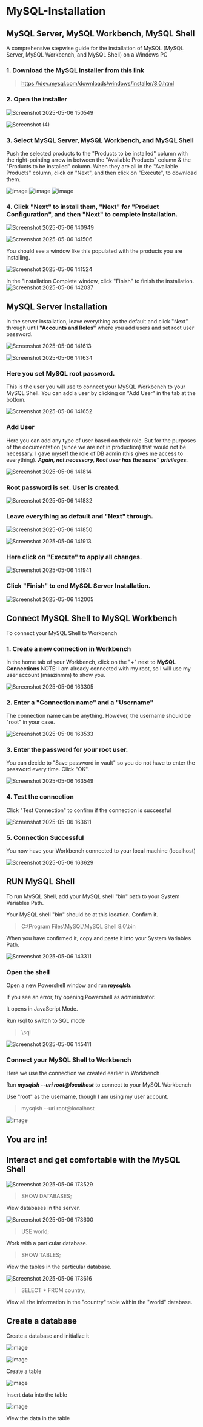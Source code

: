 # MySQL-Installation
## MySQL Server, MySQL Workbench, MySQL Shell
A comprehensive stepwise guide for the installation of MySQL (MySQL Server, MySQL Workbench, and MySQL Shell) on a Windows PC

### 1. Download the MySQL Installer from this link
> https://dev.mysql.com/downloads/windows/installer/8.0.html

### 2. Open the installer
![Screenshot 2025-05-06 150549](https://github.com/user-attachments/assets/1d99c3be-c755-4976-bb93-7b969dc34169)

![Screenshot (4)](https://github.com/user-attachments/assets/1ecaaf46-9b97-4101-8888-05209f100d20)

### 3. Select MySQL Server, MySQL Workbench, and MySQL Shell
Push the selected products to the "Products to be installed" column with the right-pointing arrow in between the "Available Products" column &  the "Products to be installed" column. When they are all in the "Available Products" column, click on "Next", and then click on "Execute", to download them.

![image](https://github.com/user-attachments/assets/04525905-b62c-4f0d-a367-5421c2384e04)
![image](https://github.com/user-attachments/assets/6fedf320-a2f2-4ef4-aef5-98f5a6baccbc)
![image](https://github.com/user-attachments/assets/cd8b5ce6-24ed-4c56-9b45-99fd44eb08e7)

### 4. Click "Next" to install them, "Next" for "Product Configuration", and then "Next" to complete installation.

![Screenshot 2025-05-06 140949](https://github.com/user-attachments/assets/484410f9-526c-43c7-9b83-66dce5a4af24)

![Screenshot 2025-05-06 141506](https://github.com/user-attachments/assets/99aa7e7d-325d-4acf-be01-58e99d7b39ad)

You should see a window like this populated with the products you are installing.

![Screenshot 2025-05-06 141524](https://github.com/user-attachments/assets/0ffc9601-67f6-4996-a474-642ee7b9e3a5)

In the "Installation Complete window, click "Finish" to finish the installation.
![Screenshot 2025-05-06 142037](https://github.com/user-attachments/assets/e9650184-4b3d-4a64-bb2e-866e94c862c3)


## MySQL Server Installation
In the server installation, leave everything as the default and click "Next" through until **"Accounts and Roles"** where you add users and set root user password.

![Screenshot 2025-05-06 141613](https://github.com/user-attachments/assets/3823b41c-5ed7-4360-9655-e35f69ec68b9)

![Screenshot 2025-05-06 141634](https://github.com/user-attachments/assets/93b58351-06f2-49ac-bb47-c23a93426b66)

### Here you set MySQL root password.
This is the user you will use to connect your MySQL Workbench to your MySQL Shell.
You can add a user by clicking on "Add User" in the tab at the bottom.

![Screenshot 2025-05-06 141652](https://github.com/user-attachments/assets/0decf173-7316-42d8-9b04-09049d8cb933)

### Add User
Here you can add any type of user based on their role. But for the purposes of the documentation (since we are not in production) that would not be necessary.
I gave myself the role of DB admin (this gives me access to everything). ***Again, not necessary, Root user has the same" privileges.***

![Screenshot 2025-05-06 141814](https://github.com/user-attachments/assets/6a7f81da-6bc2-496a-aeff-01f29f91b28a)

### Root password is set. User is created.

![Screenshot 2025-05-06 141832](https://github.com/user-attachments/assets/80f75e6a-6ec0-44fd-933c-ba3da9c458e7)

### Leave everything as default and "Next" through.

![Screenshot 2025-05-06 141850](https://github.com/user-attachments/assets/f4c2b93e-4fdd-42bf-b7b1-859ffbb87a9b)

![Screenshot 2025-05-06 141913](https://github.com/user-attachments/assets/a5f0a1bc-d3bc-4ebd-bf09-04fd7566bdd7)

### Here click on "Execute" to apply all changes.

![Screenshot 2025-05-06 141941](https://github.com/user-attachments/assets/43cd8173-2306-435d-92b7-98975309838b)

### Click "Finish" to end MySQL Server Installation.

![Screenshot 2025-05-06 142005](https://github.com/user-attachments/assets/ddf0470d-0f58-41ac-9bea-9f27870fef7b)

## Connect MySQL Shell to MySQL Workbench
To connect your MySQL Shell to Workbench
### 1. Create a new connection in Workbench
In the home tab of your Workbench, click on the "+" next to **MySQL Connections**
NOTE: I am already connected with my root, so I will use my user account (maazinmm) to show you.

![Screenshot 2025-05-06 163305](https://github.com/user-attachments/assets/3e12492a-bbc9-4725-b883-aaf82df85c2c)

### 2. Enter a "Connection name" and a "Username"
The connection name can be anything. However, the username should be "root" in your case.

![Screenshot 2025-05-06 163533](https://github.com/user-attachments/assets/3e282d64-b1bb-4191-833d-617cc7a5b56c)

### 3. Enter the password for your root user.
You can decide to "Save password in vault" so you do not have to enter the password every time.
Click "OK".

![Screenshot 2025-05-06 163549](https://github.com/user-attachments/assets/5a68f488-e71c-45c8-b7d1-70335d4bde6b)

### 4. Test the connection
Click "Test Connection" to confirm if the connection is successful

![Screenshot 2025-05-06 163611](https://github.com/user-attachments/assets/b60a1878-7fb5-48e5-aeac-35b5413f8ce0)

### 5. Connection Successful
You now have your Workbench connected to your local machine (localhost)

![Screenshot 2025-05-06 163629](https://github.com/user-attachments/assets/bf52a486-41fe-491b-82b1-15691979fffc)


## RUN MySQL Shell
To run MySQL Shell, add your MySQL shell "bin" path to your System Variables Path.

Your MySQL shell "bin" should be at this location. Confirm it.
> C:\Program Files\MySQL\MySQL Shell 8.0\bin

When you have confirmed it, copy and paste it into your System Variables Path.

![Screenshot 2025-05-06 143311](https://github.com/user-attachments/assets/d40711eb-581e-4db3-ad49-5af125611ac9)

### Open the shell 
Open a new Powershell window and run ***mysqlsh***. 

If you see an error, try opening Powershell as administrator.

It opens in JavaScript Mode. 

Run \sql to switch to SQL mode 
> \sql

![Screenshot 2025-05-06 145411](https://github.com/user-attachments/assets/1ec12263-11dd-4c4f-8eb3-700fe9dfa68b)

### Connect your MySQL Shell to Workbench
Here we use the connection we created earlier in Workbench

Run ***mysqlsh --uri root@localhost*** to connect to your MySQL Workbench

Use "root" as the username, though I am using my user account.
> mysqlsh --uri root@localhost

![image](https://github.com/user-attachments/assets/ca8e7e32-7344-422a-8fb9-609d33fd740f)

## You are in!

## Interact and get comfortable with the MySQL Shell

![Screenshot 2025-05-06 173529](https://github.com/user-attachments/assets/5dbc9626-ce13-4ce2-98e7-a92880d13607)
> SHOW DATABASES;

View databases in the server.

![Screenshot 2025-05-06 173600](https://github.com/user-attachments/assets/852a7c2d-6e4e-4262-a655-3acc039a8b21)

> USE world;

Work with a particular database.
> SHOW TABLES;

View the tables in the particular database.

![Screenshot 2025-05-06 173616](https://github.com/user-attachments/assets/1219a554-22e8-43ff-bf48-2155007e3d69)

> SELECT * FROM country;

View all the information in the "country" table within the "world" database.

## Create a database
Create a database and initialize it

![image](https://github.com/user-attachments/assets/09b485aa-d321-44aa-855e-1d7d5b49358a)

![image](https://github.com/user-attachments/assets/742d240c-4020-4212-a1f5-6583e829a6bf)

Create a table

![image](https://github.com/user-attachments/assets/47a2f297-88c6-4429-a5df-0d2f5a10bf7f)

Insert data into the table

![image](https://github.com/user-attachments/assets/867cbec8-679a-43e4-b4ca-7228a79daa88)

View the data in the table
